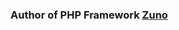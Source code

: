 ### Author of PHP Framework [Zuno](https://github.com/techmahedy/zunoo)

[Zuno]: (https://github.com/techmahedy/zunoo)

